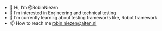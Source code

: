 - 👋 Hi, I’m @RobinNiezen
- 👀 I’m interested in Engineering and technical testing
- 🌱 I’m currently learning about testing frameworks like, Robot framework
- 📫 How to reach me robin.niezen@alten.nl

<!---
RobinNiezen/RobinNiezen is a ✨ special ✨ repository because its `README.md` (this file) appears on your GitHub profile.
You can click the Preview link to take a look at your changes.
--->
